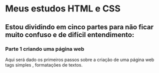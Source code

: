 # Meus estudos HTML e CSS

## Estou dividindo em cinco partes para não ficar muito confuso e de difícil entendimento:

### Parte 1 criando uma página web 
    
Aqui será dado os primeiros passos sobre a criação de uma página web
tags simples , formatações de textos.
